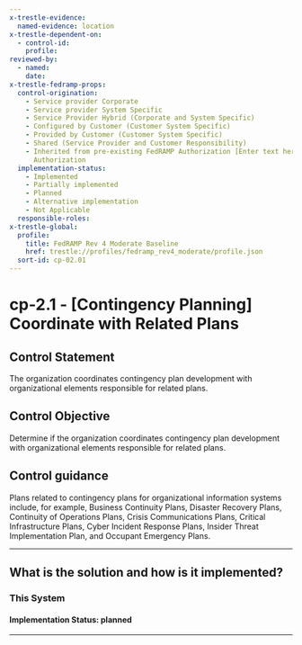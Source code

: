 ```yaml
---
x-trestle-evidence:
  named-evidence: location
x-trestle-dependent-on:
  - control-id:
    profile:
reviewed-by:
  - named:
    date:
x-trestle-fedramp-props:
  control-origination:
    - Service provider Corporate
    - Service provider System Specific
    - Service Provider Hybrid (Corporate and System Specific)
    - Configured by Customer (Customer System Specific)
    - Provided by Customer (Customer System Specific)
    - Shared (Service Provider and Customer Responsibility)
    - Inherited from pre-existing FedRAMP Authorization [Enter text here], Date of
      Authorization
  implementation-status:
    - Implemented
    - Partially implemented
    - Planned
    - Alternative implementation
    - Not Applicable
  responsible-roles:
x-trestle-global:
  profile:
    title: FedRAMP Rev 4 Moderate Baseline
    href: trestle://profiles/fedramp_rev4_moderate/profile.json
  sort-id: cp-02.01
---
```


# cp-2.1 - \[Contingency Planning\] Coordinate with Related Plans

## Control Statement

The organization coordinates contingency plan development with organizational elements responsible for related plans.

## Control Objective

Determine if the organization coordinates contingency plan development with organizational elements responsible for related plans.

## Control guidance

Plans related to contingency plans for organizational information systems include, for example, Business Continuity Plans, Disaster Recovery Plans, Continuity of Operations Plans, Crisis Communications Plans, Critical Infrastructure Plans, Cyber Incident Response Plans, Insider Threat Implementation Plan, and Occupant Emergency Plans.

______________________________________________________________________

## What is the solution and how is it implemented?

<!-- For implementation status enter one of: implemented, partial, planned, alternative, not-applicable -->

<!-- Note that the list of rules under ### Rules: is read-only and changes will not be captured after assembly to JSON -->

### This System

<!-- Add implementation prose for the main This System component for control: cp-2.1 -->

#### Implementation Status: planned

______________________________________________________________________

